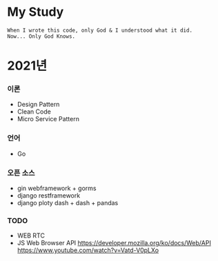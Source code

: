 # My Study
```
When I wrote this code, only God & I understood what it did.  
Now... Only God Knows.
```

# 2021년
### 이론
* Design Pattern  
* Clean Code 
* Micro Service Pattern

### 언어
* Go

### 오픈 소스
* gin webframework + gorms
* django restframework
* django ploty dash + dash + pandas

### TODO
* WEB RTC
* JS Web Browser API
https://developer.mozilla.org/ko/docs/Web/API  
https://www.youtube.com/watch?v=Vatd-V0pLXo
